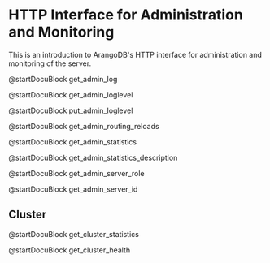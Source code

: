 HTTP Interface for Administration and Monitoring
================================================

This is an introduction to ArangoDB's HTTP interface for administration and
monitoring of the server.

<!-- lib/Admin/RestAdminLogHandler.cpp -->

@startDocuBlock get_admin_log

@startDocuBlock get_admin_loglevel

@startDocuBlock put_admin_loglevel

<!-- js/actions/api-system.js -->

@startDocuBlock get_admin_routing_reloads

<!-- js/actions/api-system.js -->

@startDocuBlock get_admin_statistics

<!-- js/actions/api-system.js -->

@startDocuBlock get_admin_statistics_description

<!-- js/actions/api-system.js -->

@startDocuBlock get_admin_server_role

<!-- js/actions/api-system.js -->

@startDocuBlock get_admin_server_id

## Cluster

<!-- js/actions/api-cluster.js -->

@startDocuBlock get_cluster_statistics

@startDocuBlock get_cluster_health
